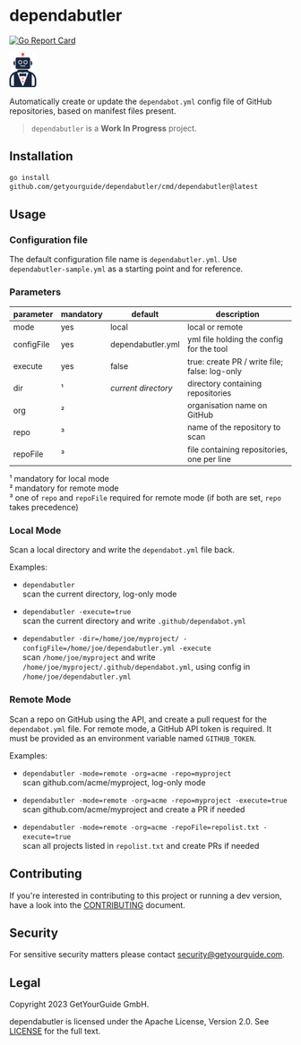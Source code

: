 # dependabutler

[![Go Report Card](https://goreportcard.com/badge/github.com/getyourguide/dependabutler)](https://goreportcard.com/report/github.com/getyourguide/dependabutler)

<img alt="dependabutler logo" src="dependabutler.png" style="width:48px"/>

Automatically create or update the `dependabot.yml` config file of GitHub repositories, based on manifest files present.

> `dependabutler` is a **Work In Progress** project.



## Installation

```
go install github.com/getyourguide/dependabutler/cmd/dependabutler@latest
```

## Usage

### Configuration file
The default configuration file name is `dependabutler.yml`. Use `dependabutler-sample.yml` as a starting point and for reference.

### Parameters

| parameter  | mandatory | default             | description                                   |
|------------|-----------|---------------------|-----------------------------------------------|
| mode       | yes       | local               | local or remote                               |
| configFile | yes       | dependabutler.yml   | yml file holding the config for the tool      |
| execute    | yes       | false               | true: create PR / write file; false: log-only |
| dir        | ¹         | *current directory* | directory containing repositories             |
| org        | ²         |                     | organisation name on GitHub                   |
| repo       | ³         |                     | name of the repository to scan                |
| repoFile   | ³         |                     | file containing repositories, one per line    |

¹ mandatory for local mode  
² mandatory for remote mode  
³ one of `repo` and `repoFile` required for remote mode (if both are set, `repo` takes precedence)  


### Local Mode

Scan a local directory and write the `dependabot.yml` file back.

Examples:

- `dependabutler`  
  scan the current directory, log-only mode

- `dependabutler -execute=true`  
  scan the current directory and write `.github/dependabot.yml`

- `dependabutler -dir=/home/joe/myproject/ -configFile=/home/joe/dependabutler.yml -execute`  
  scan `/home/joe/myproject` and write `/home/joe/myproject/.github/dependabot.yml`, using config in `/home/joe/dependabutler.yml`


### Remote Mode
Scan a repo on GitHub using the API, and create a pull request for the `dependabot.yml` file.
For remote mode, a GitHub API token is required. It must be provided as an environment variable named `GITHUB_TOKEN`.

Examples:

- `dependabutler -mode=remote -org=acme -repo=myproject`  
  scan github.com/acme/myproject, log-only mode

- `dependabutler -mode=remote -org=acme -repo=myproject -execute=true`
  scan github.com/acme/myproject and create a PR if needed

- `dependabutler -mode=remote -org=acme -repoFile=repolist.txt -execute=true`  
  scan all projects listed in `repolist.txt` and create PRs if needed


## Contributing

If you're interested in contributing to this project or running a dev version, have a look into the [CONTRIBUTING](CONTRIBUTING.md) document.


## Security

For sensitive security matters please contact [security@getyourguide.com](mailto:security@getyourguide.com).


## Legal

Copyright 2023 GetYourGuide GmbH.

dependabutler is licensed under the Apache License, Version 2.0. See [LICENSE](LICENSE) for the full text.